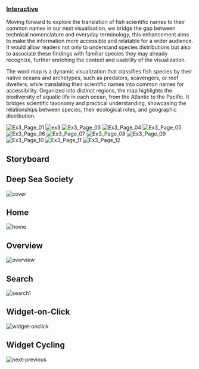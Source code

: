 ### [Interactive](https://jjeeong17.github.io/ex3_final)
Moving forward to explore the translation of fish scientific names to their common names in our next visualisation, we bridge the gap between technical nomenclature and everyday terminology, this enhancement aims to make the information more accessible and relatable for a wider audience. It would allow readers not only to understand species distributions but also to associate these findings with familiar species they may already recognize, further enriching the context and usability of the visualization.

The word map is a dynamic visualization that classifies fish species by their native oceans and archetypes, such as predators, scavengers, or reef dwellers, while translating their scientific names into common names for accessibility. Organized into distinct regions, the map highlights the biodiversity of aquatic life in each ocean, from the Atlantic to the Pacific. It bridges scientific taxonomy and practical understanding, showcasing the relationships between species, their ecological roles, and geographic distribution.

![Ex3_Page_01](https://github.com/user-attachments/assets/82592a71-8950-4b68-92a0-7a96f8efe8a4)
![ex3](https://github.com/user-attachments/assets/4f7d5998-5601-41b2-b7e2-96fc703683af)
![Ex3_Page_03](https://github.com/user-attachments/assets/2658be2c-d773-4363-b426-ec834d67ee75)
![Ex3_Page_04](https://github.com/user-attachments/assets/f5e21406-84b7-4a58-85c3-8a274fb3b75c)
![Ex3_Page_05](https://github.com/user-attachments/assets/b6ccbcdb-433b-4125-aa71-af2deac125b0)
![Ex3_Page_06](https://github.com/user-attachments/assets/d706bbb5-b7c5-4258-8545-3b5bdb0f2552)
![Ex3_Page_07](https://github.com/user-attachments/assets/ab7302f4-e5c3-492d-9d6c-5d2f46186ed0)
![Ex3_Page_08](https://github.com/user-attachments/assets/9e7223d1-76a3-4de3-a371-f23914bbeb19)
![Ex3_Page_09](https://github.com/user-attachments/assets/f27c2d1a-a2c8-473c-8b26-5d7442d81c0e)
![Ex3_Page_10](https://github.com/user-attachments/assets/e0cf4d92-76d9-4b22-b023-1da1ebf576ae)
![Ex3_Page_11](https://github.com/user-attachments/assets/621afcc6-3611-4cee-84ef-76e12f4a90f0)
![Ex3_Page_12](https://github.com/user-attachments/assets/84a2953e-d2c9-4e71-b7ea-62692feeba60)

## Storyboard
## Deep Sea Society
![cover](https://github.com/user-attachments/assets/d5aa7466-a52a-4378-9ff5-c7d53bd6dbdb)

## Home
![home](https://github.com/user-attachments/assets/1bd7670b-2f0b-4d77-a72a-8eef9572b1ba)

## Overview
![overview](https://github.com/user-attachments/assets/7911f3fe-8898-4ad5-9b7a-633d6104cf86)

## Search
![search1](https://github.com/user-attachments/assets/01a42a98-7efa-4686-b2ed-d5c654e089bd)

## Widget-on-Click
![widget-onclick](https://github.com/user-attachments/assets/cda7108d-06a6-49f6-9c32-0d564434f89e)

## Widget Cycling
![next-previous](https://github.com/user-attachments/assets/0599b31a-7561-47be-ad15-ea6fe2c9fdaf)

